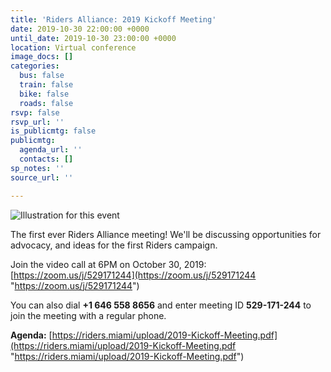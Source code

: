 ```yaml
---
title: 'Riders Alliance: 2019 Kickoff Meeting'
date: 2019-10-30 22:00:00 +0000
until_date: 2019-10-30 23:00:00 +0000
location: Virtual conference
image_docs: []
categories:
  bus: false
  train: false
  bike: false
  roads: false
rsvp: false
rsvp_url: ''
is_publicmtg: false
publicmtg:
  agenda_url: ''
  contacts: []
sp_notes: ''
source_url: ''

---
```

![Illustration for this event](/upload/kickoff-max-2019.png "Illustration for this event")

The first ever Riders Alliance meeting! We'll be discussing opportunities for advocacy, and ideas for the first Riders campaign.

Join the video call at 6PM on October 30, 2019: [https://zoom.us/j/529171244](https://zoom.us/j/529171244 "https://zoom.us/j/529171244")

You can also dial **+1 646 558 8656** and enter meeting ID **529-171-244** to join the meeting with a regular phone.

**Agenda:** [https://riders.miami/upload/2019-Kickoff-Meeting.pdf](https://riders.miami/upload/2019-Kickoff-Meeting.pdf "https://riders.miami/upload/2019-Kickoff-Meeting.pdf")